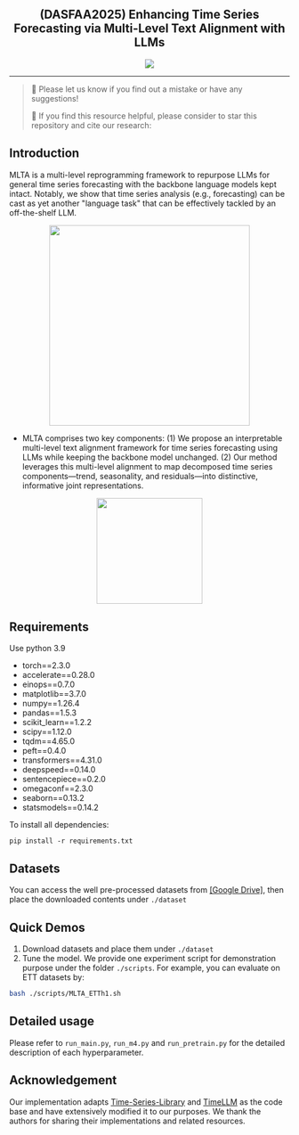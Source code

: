 <div align="center">
  <!-- <h1><b> Time-LLM </b></h1> -->
  <!-- <h2><b> Time-LLM </b></h2> -->
  <h2><b> (DASFAA2025) Enhancing Time Series Forecasting via Multi-Level Text Alignment with LLMs </b></h2>
</div>



</div>

<p align="center">

<img src="./figures/overview.png">

</p>

---
>
> 🙋 Please let us know if you find out a mistake or have any suggestions!
> 
> 🌟 If you find this resource helpful, please consider to star this repository and cite our research:



## Introduction
MLTA is a multi-level reprogramming framework to repurpose LLMs for general time series forecasting with the backbone language models kept intact.
Notably, we show that time series analysis (e.g., forecasting) can be cast as yet another "language task" that can be effectively tackled by an off-the-shelf LLM.

<p align="center">
<img src="./figures/framework.png" height = "360" alt="" align=center />
</p>

- MLTA comprises two key components: (1) We propose an interpretable multi-level text alignment framework for time series forecasting using LLMs while keeping the backbone model unchanged. (2) Our method leverages this multi-level alignment to map decomposed time series components—trend, seasonality, and residuals—into distinctive, informative joint representations.

<p align="center">
<img src="./figures/method-detailed-illustration.png" height = "190" alt="" align=center />
</p>

## Requirements
Use python 3.9

- torch==2.3.0
- accelerate==0.28.0
- einops==0.7.0
- matplotlib==3.7.0
- numpy==1.26.4
- pandas==1.5.3
- scikit_learn==1.2.2
- scipy==1.12.0
- tqdm==4.65.0
- peft==0.4.0
- transformers==4.31.0
- deepspeed==0.14.0
- sentencepiece==0.2.0
- omegaconf==2.3.0
- seaborn==0.13.2
- statsmodels==0.14.2

To install all dependencies:
```
pip install -r requirements.txt
```

## Datasets
You can access the well pre-processed datasets from [[Google Drive]](https://drive.google.com/file/d/1NF7VEefXCmXuWNbnNe858WvQAkJ_7wuP/view?usp=sharing), then place the downloaded contents under `./dataset`

## Quick Demos
1. Download datasets and place them under `./dataset`
2. Tune the model. We provide one experiment script for demonstration purpose under the folder `./scripts`. For example, you can evaluate on ETT datasets by:

```bash
bash ./scripts/MLTA_ETTh1.sh 
```


## Detailed usage

Please refer to ```run_main.py```, ```run_m4.py``` and ```run_pretrain.py``` for the detailed description of each hyperparameter.


## Acknowledgement
Our implementation adapts [Time-Series-Library](https://github.com/thuml/Time-Series-Library) and [TimeLLM](https://github.com/KimMeen/Time-LLM) as the code base and have extensively modified it to our purposes. We thank the authors for sharing their implementations and related resources.
